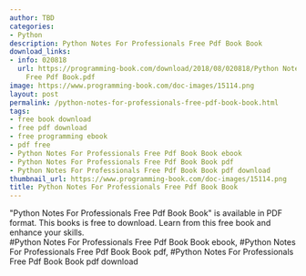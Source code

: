 ```yaml
---
author: TBD
categories:
- Python
description: Python Notes For Professionals Free Pdf Book Book
download_links:
- info: 020818
  url: https://programming-book.com/download/2018/08/020818/Python Notes For Professionals
    Free Pdf Book.pdf
image: https://www.programming-book.com/doc-images/15114.png
layout: post
permalink: /python-notes-for-professionals-free-pdf-book-book.html
tags:
- free book download
- free pdf download
- free programming ebook
- pdf free
- Python Notes For Professionals Free Pdf Book Book ebook
- Python Notes For Professionals Free Pdf Book Book pdf
- Python Notes For Professionals Free Pdf Book Book pdf download
thumbnail_url: https://www.programming-book.com/doc-images/15114.png
title: Python Notes For Professionals Free Pdf Book Book
---
```


 
<div class="item-desc text-justify">
  "Python Notes For Professionals Free Pdf Book Book" is available in PDF format. This books is free to download. Learn from this free book and enhance your skills.
  <br>
  #Python Notes For Professionals Free Pdf Book Book ebook, #Python Notes For Professionals Free Pdf Book Book pdf, #Python Notes For Professionals Free Pdf Book Book pdf download
</div>